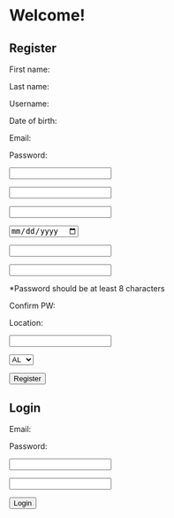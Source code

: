 
<div class="container">
    <div class="row">
        <h1>Welcome!</h1>
    </div>
    <div class="row">
        <div class="col" id="boxes">
            <h2>Register</h2>
            <form action="<%= users_path %>" method="POST">
                <input type='hidden' name='authenticity_token' value='<%= form_authenticity_token %>'>
                <div class="row">
                    <div class="col" name="labels">
                        <p><label for="user[first_name]">First name:</label></p>
                        <p><label for="user[last_name]">Last name:</label></p>
                        <p><label for="user[username]">Username:</label></p>
                        <p><label for="user[dob]">Date of birth:</label></p>
                        <p><label for="user[email]">Email:</label></p>
                        <p><label for="user[password]">Password:</label></p>
                    </div>
                    <div class="col" name="inputs">
                        <p><input type="text" name="user[first_name]"></p>
                        <p><input type="text" name="user[last_name]"></p>
                        <p><input type="text" name="user[username]"></p>
                        <p><input type="date" name="user[dob]"></p>
                        <p><input type="email" name="user[email]"></p>
                        <p><input type="password" name="user[password]"></p>
                    </div>
                </div>
                <div class="row">
                    <p class="password">*Password should be at least 8 characters</p>
                </div>
                <div class="row">
                    <div class="col">
                        <p><label for="user[password_confirmation]">Confirm PW:</label></p>
                        <p><label for="user[state]">Location:</label></p>
                    </div>
                    <div class="col">
                        <p><input type="password" name="user[password_confirmation]"></p>
                        <p>
                            <select name="user[state]">
                                <option value="Alabama">AL</option>
                                <option value="Alaska">AK</option>
                                <option value="Arkansas">AR</option>
                                <option value="Arizona">AZ</option>
                                <option value="California">CA</option>
                                <option value="Colorado">CO</option>
                                <option value="Connecticut">CT</option>
                                <option value="Delaware">DE</option>
                                <option value="Florida">FL</option>
                                <option value="Georgia">GA</option>
                                <option value="Hawaii">HI</option>
                                <option value="Idaho">ID</option>
                                <option value="Illinois">IL</option>
                                <option value="Indiana">IN</option>
                                <option value="Iowa">IA</option>
                                <option value="Kansas">KA</option>
                                <option value="Kentucky">KT</option>
                                <option value="Louisiana">LA</option>
                                <option value="Maine">ME</option>
                                <option value="Maryland">MD</option>
                                <option value="Massachusetts">MA</option>
                                <option value="Michigan">MI</option>
                                <option value="Minnesota">MN</option>
                                <option value="Mississippi">MS</option>
                                <option value="Missouri">MO</option>
                                <option value="Montana">MT</option>
                                <option value="Nebraska">NE</option>
                                <option value="Nevada">NV</option>
                                <option value="New Hampshire">NH</option>
                                <option value="New Jersey">NJ</option>
                                <option value="New Mexico">NM</option>
                                <option value="New York">NY</option>
                                <option value="North Carolina">NC</option>
                                <option value="North Dakota">ND</option>
                                <option value="Ohio">OH</option>
                                <option value="Oklahoma">OK</option>
                                <option value="Oregon">OR</option>
                                <option value="Pennsylvania">PA</option>
                                <option value="Rhode Island">RI</option>
                                <option value="South Carolina">SC</option>
                                <option value="South Dakota">SD</option>
                                <option value="Tennessee">TN</option>
                                <option value="Texas">TX</option>
                                <option value="Utah">UT</option>
                                <option value="Vermont">VE</option>
                                <option value="Virginia">VA</option>
                                <option value="Washington">WA</option>
                                <option value="West Virginia">WV</option>
                                <option value="Wisconsin">WI</option>
                                <option value="Wyoming">WY</option>
                            </select>
                        </p>
                    </div>
                </div>
                <div class="row">
                    <button type="submit">Register</button>
                </div>
            </form>
        </div>
        <div class="col" id="boxes">
            <h2>Login</h2>
            <form action="<%= login_path %>" method="POST">
                <input type='hidden' name='authenticity_token' value='<%= form_authenticity_token %>'>
                <div class="col">
                    <p><label for="user[email]">Email:</label></p>
                    <p><label for="user[password]">Password:</label></p>
                </div>
                <div class="col">
                    <p><input type="email" name="user[email]"></p>
                    <p><input type="password" name="user[password]"></p>
                    <p><button type="submit">Login</button></p>
                </div>
            </form>
        </div>
    </div>
</div>
